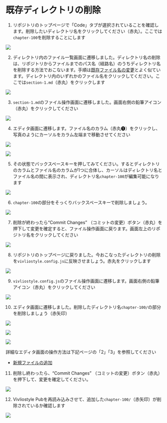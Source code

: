 # 既存ディレクトリの削除

1. リポジトリのトップページで「Code」タブが選択されていることを確認します。削除したいディレクトリ名をクリックしてください（赤丸）。ここでは`chapter-100`を削除することにします

![ ](images/directory-operations/delete-an-existing-directory/fig-1.png)

2. ディレクトリ内のファイル一覧画面に遷移しました。ディレクトリ名の削除は、リポジトリからファイルまでのパス名（経路名）のうちディレクトリ名を削除する方法でおこないます。手順は[既存ファイル名の変更](/ja/file-operation/renaming-an-existing-file.md)とよく似ています。ディレクトリ内のいずれかのファイル名をクリックしてください。ここでは`section-1.md`（赤丸）をクリックします

![ ](images/directory-operations/delete-an-existing-directory/fig-2.png)

3. `section-1.md`のファイル操作画面に遷移しました。画面右側の鉛筆アイコン（赤丸）をクリックしてください

![ ](images/directory-operations/delete-an-existing-directory/fig-3.png)

4. エディタ画面に遷移します。ファイル名のカラム（赤丸❶）をクリックし、写真のようにカーソルをカラム左端まで移動させてください

![ ](images/directory-operations/delete-an-existing-directory/fig-4.png)

![ ](images/directory-operations/delete-an-existing-directory/fig-4a.png)

5. その状態でバックスペースキーを押してみてください。するとディレクトリのカラムとファイル名のカラムが1つに合体し、カーソルはディレクトリ名とファイル名の間に表示され、ディレクトリ名`chapter-100`が編集可能になります

![ ](images/directory-operations/delete-an-existing-directory/fig-5a.png)

6. `chapter-100`の部分をそっくりバックスペースキーで削除しましょう。

![ ](images/directory-operations/delete-an-existing-directory/fig-6a.png)

7. 削除が終わったら“Commit Changes” （コミットの変更）ボタン（赤丸）を押下して変更を確定すると、ファイル操作画面に戻ります。画面左上のリポジトリ名をクリックしてください

![ ](images/directory-operations/delete-an-existing-directory/fig-7.png)

8. リポジトリのトップページに戻りました。今おこなったディレクトリの削除を`vivliostyle.config.js`に反映させましょう。赤丸をクリックします

![ ](images/directory-operations/delete-an-existing-directory/fig-8.png)

9. `vivliostyle.config.js`のファイル操作画面に遷移します。画面右側の鉛筆アイコン（赤丸）をクリックしてください

![ ](images/directory-operations/delete-an-existing-directory/fig-9.png)

10. エディタ画面に遷移しました。削除したディレクトリ名`chapter-100/`の部分を削除しましょう（赤矢印）

![ ](images/directory-operations/delete-an-existing-directory/fig-10.png)

![ ](images/directory-operations/delete-an-existing-directory/fig-10a.png)

![ ](images/directory-operations/delete-an-existing-directory/fig-11a.png)

詳細なエディタ画面の操作方法は下記ページの「2」「3」を参照してください

- [新規ファイルの追加](/ja/file-operation/adding-a-new-file.md)


11. 削除し終わったら、“Commit Changes” （コミットの変更）ボタン（赤丸）を押下して、変更を確定してください。

![ ](images/directory-operations/delete-an-existing-directory/fig-11.png)

12. Vivliostyle Pubを再読み込みさせて、追加した`chapter-100/`（赤矢印）が削除されているか確認します

![ ](images/directory-operations/delete-an-existing-directory/fig-12.png)